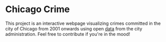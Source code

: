# Chicago Crime

This project is an interactive webpage visualizing crimes committed in the city of Chicago from 2001 onwards using open [data](https://data.cityofchicago.org/Public-Safety/Crimes-2001-to-present/ijzp-q8t2) from the city administration. Feel free to contribute if you're in the mood!
